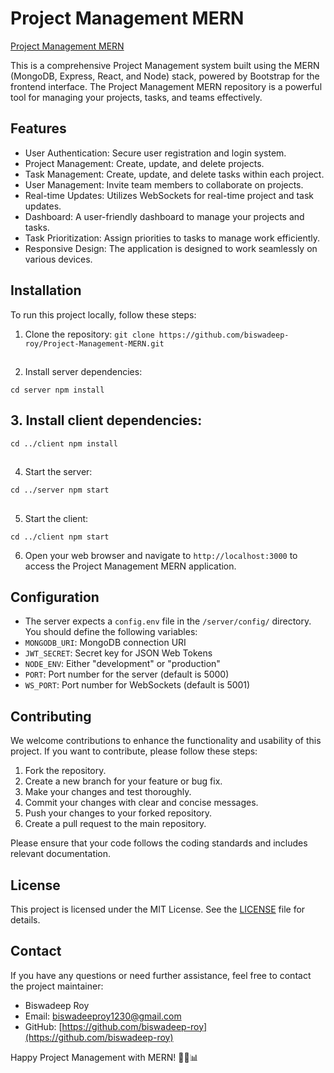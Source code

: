 # Project Management MERN

[Project Management MERN](https://github.com/biswadeep-roy/Project-Management-MERN/raw/main/client/src/assets/images/project-management-mern.png)

This is a comprehensive Project Management system built using the MERN (MongoDB, Express, React, and Node) stack, powered by Bootstrap for the frontend interface. The Project Management MERN repository is a powerful tool for managing your projects, tasks, and teams effectively.

## Features

- User Authentication: Secure user registration and login system.
- Project Management: Create, update, and delete projects.
- Task Management: Create, update, and delete tasks within each project.
- User Management: Invite team members to collaborate on projects.
- Real-time Updates: Utilizes WebSockets for real-time project and task updates.
- Dashboard: A user-friendly dashboard to manage your projects and tasks.
- Task Prioritization: Assign priorities to tasks to manage work efficiently.
- Responsive Design: The application is designed to work seamlessly on various devices.

## Installation

To run this project locally, follow these steps:

1. Clone the repository:
``
git clone https://github.com/biswadeep-roy/Project-Management-MERN.git
``
## 
2. Install server dependencies:

``
cd server
npm install
``


## 3. Install client dependencies:

``
cd ../client
npm install
``

## 
4. Start the server:


``
cd ../server
npm start
``

## 
5. Start the client:

``
cd ../client
npm start
``


6. Open your web browser and navigate to `http://localhost:3000` to access the Project Management MERN application.

## Configuration

- The server expects a `config.env` file in the `/server/config/` directory. You should define the following variables:
- `MONGODB_URI`: MongoDB connection URI
- `JWT_SECRET`: Secret key for JSON Web Tokens
- `NODE_ENV`: Either "development" or "production"
- `PORT`: Port number for the server (default is 5000)
- `WS_PORT`: Port number for WebSockets (default is 5001)

## Contributing

We welcome contributions to enhance the functionality and usability of this project. If you want to contribute, please follow these steps:

1. Fork the repository.
2. Create a new branch for your feature or bug fix.
3. Make your changes and test thoroughly.
4. Commit your changes with clear and concise messages.
5. Push your changes to your forked repository.
6. Create a pull request to the main repository.

Please ensure that your code follows the coding standards and includes relevant documentation.

## License

This project is licensed under the MIT License. See the [LICENSE](LICENSE) file for details.

## Contact

If you have any questions or need further assistance, feel free to contact the project maintainer:

- Biswadeep Roy
- Email: biswadeeproy1230@gmail.com
- GitHub: [https://github.com/biswadeep-roy](https://github.com/biswadeep-roy)

Happy Project Management with MERN! 🚀🔧📊
